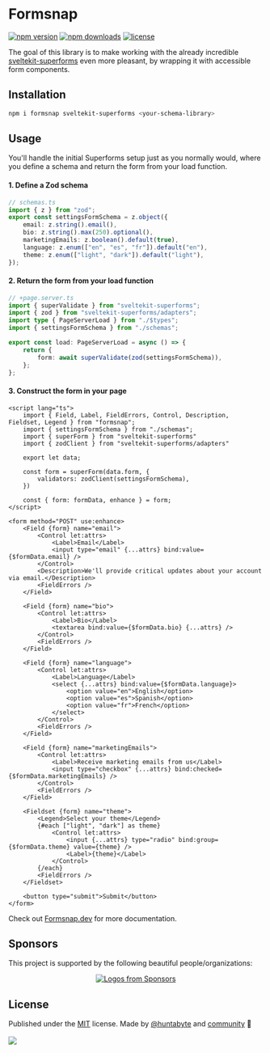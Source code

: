 # Formsnap

<!-- automd:badges license name="formsnap" color="blue" github="svecosystem/formsnap" -->

[![npm version](https://flat.badgen.net/npm/v/formsnap?color=blue)](https://npmjs.com/package/formsnap)
[![npm downloads](https://flat.badgen.net/npm/dm/formsnap?color=blue)](https://npmjs.com/package/formsnap)
[![license](https://flat.badgen.net/github/license/svecosystem/formsnap?color=blue)](https://github.com/svecosystem/formsnap/blob/main/LICENSE)

<!-- /automd -->

The goal of this library is to make working with the already incredible [sveltekit-superforms](https://github.com/ciscoheat/sveltekit-superforms) even more pleasant, by wrapping it with accessible form components.

## Installation

```bash
npm i formsnap sveltekit-superforms <your-schema-library>
```

## Usage

You'll handle the initial Superforms setup just as you normally would, where you define a schema and return the form from your load function.

#### 1. Define a Zod schema

```ts
// schemas.ts
import { z } from "zod";
export const settingsFormSchema = z.object({
	email: z.string().email(),
	bio: z.string().max(250).optional(),
	marketingEmails: z.boolean().default(true),
	language: z.enum(["en", "es", "fr"]).default("en"),
	theme: z.enum(["light", "dark"]).default("light"),
});
```

#### 2. Return the form from your load function

```ts
// +page.server.ts
import { superValidate } from "sveltekit-superforms";
import { zod } from "sveltekit-superforms/adapters";
import type { PageServerLoad } from "./$types";
import { settingsFormSchema } from "./schemas";

export const load: PageServerLoad = async () => {
	return {
		form: await superValidate(zod(settingsFormSchema)),
	};
};
```

#### 3. Construct the form in your page

```svelte
<script lang="ts">
	import { Field, Label, FieldErrors, Control, Description, Fieldset, Legend } from "formsnap";
	import { settingsFormSchema } from "./schemas";
	import { superForm } from "sveltekit-superforms"
	import { zodClient } from "sveltekit-superforms/adapters"

	export let data;

	const form = superForm(data.form, {
		validators: zodClient(settingsFormSchema),
	})

	const { form: formData, enhance } = form;
</script>

<form method="POST" use:enhance>
	<Field {form} name="email">
		<Control let:attrs>
			<Label>Email</Label>
			<input type="email" {...attrs} bind:value={$formData.email} />
		</Control>
		<Description>We'll provide critical updates about your account via email.</Description>
		<FieldErrors />
	</Field>

	<Field {form} name="bio">
		<Control let:attrs>
			<Label>Bio</Label>
			<textarea bind:value={$formData.bio} {...attrs} />
		</Control>
		<FieldErrors />
	</Field>

	<Field {form} name="language">
		<Control let:attrs>
			<Label>Language</Label>
			<select {...attrs} bind:value={$formData.language}>
				<option value="en">English</option>
				<option value="es">Spanish</option>
				<option value="fr">French</option>
			</select>
		</Control>
		<FieldErrors />
	</Field>

	<Field {form} name="marketingEmails">
		<Control let:attrs>
			<Label>Receive marketing emails from us</Label>
			<input type="checkbox" {...attrs} bind:checked={$formData.marketingEmails} />
		</Control>
		<FieldErrors />
	</Field>

	<Fieldset {form} name="theme">
		<Legend>Select your theme</Legend>
		{#each ["light", "dark"] as theme}
			<Control let:attrs>
				<input {...attrs} type="radio" bind:group={$formData.theme} value={theme} />
				<Label>{theme}</Label>
			</Control>
		{/each}
		<FieldErrors />
	</Fieldset>

	<button type="submit">Submit</button>
</form>
```

Check out [Formsnap.dev](https://formsnap.dev) for more documentation.

## Sponsors

This project is supported by the following beautiful people/organizations:

<p align="center">
  <a href="https://github.com/sponsors/huntabyte">
    <img src='https://cdn.jsdelivr.net/gh/huntabyte/static/sponsors.svg' alt="Logos from Sponsors" />
  </a>
</p>

## License

<!-- automd:contributors license=MIT author="huntabyte" github="svecosystem/formsnap" -->

Published under the [MIT](https://github.com/svecosystem/formsnap/blob/main/LICENSE) license.
Made by [@huntabyte](https://github.com/huntabyte) and [community](https://github.com/svecosystem/formsnap/graphs/contributors) 💛
<br><br>
<a href="https://github.com/svecosystem/formsnap/graphs/contributors">
<img src="https://contrib.rocks/image?repo=svecosystem/formsnap" />
</a>

<!-- /automd -->
